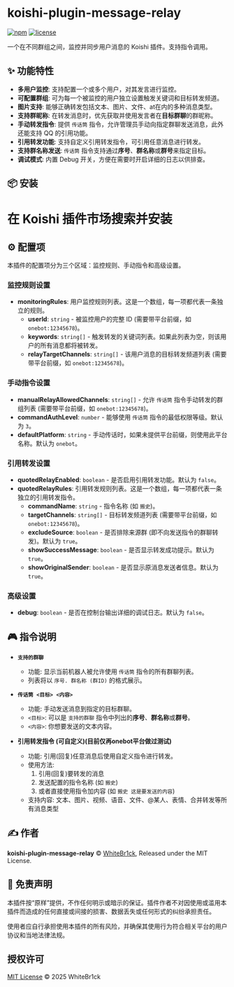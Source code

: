 # koishi-plugin-message-relay

[![npm](https://img.shields.io/npm/v/koishi-plugin-message-relay)](https://www.npmjs.com/package/koishi-plugin-message-relay)
[![license](https://img.shields.io/npm/l/koishi-plugin-message-relay)](https://github.com/WhiteBr1ck/koishi-plugin-message-relay/blob/main/LICENSE)

一个在不同群组之间，监控并同步用户消息的 Koishi 插件。支持指令调用。

## ✨ 功能特性

- **多用户监控**: 支持配置一个或多个用户，对其发言进行监控。
- **可配置群组**: 可为每一个被监控的用户独立设置触发关键词和目标转发频道。
- **图片支持**: 能够正确转发包括文本、图片、文件、at在内的多种消息类型。
- **支持群昵称**: 在转发消息时，优先获取并使用发言者在**目标群聊**的群昵称。
- **手动转发指令**: 提供 `传话筒` 指令，允许管理员手动向指定群聊发送消息，此外还能支持 QQ 的引用功能。
- **引用转发功能**: 支持自定义引用转发指令，可引用任意消息进行转发。
- **支持群名称发送**: `传话筒` 指令支持通过**序号**、**群名称**或**群号**来指定目标。
- **调试模式**: 内置 Debug 开关，方便在需要时开启详细的日志以供排查。

## 📦 安装

# 在 Koishi 插件市场搜索并安装


## ⚙️ 配置项

本插件的配置项分为三个区域：监控规则、手动指令和高级设置。

### 监控规则设置

- **monitoringRules**: 用户监控规则列表。这是一个数组，每一项都代表一条独立的规则。
  - **userId**: `string` - 被监控用户的完整 ID (需要带平台前缀，如 `onebot:12345678`)。
  - **keywords**: `string[]` - 触发转发的关键词列表。如果此列表为空，则该用户的所有消息都将被转发。
  - **relayTargetChannels**: `string[]` - 该用户消息的目标转发频道列表 (需要带平台前缀，如 `onebot:12345678`)。

### 手动指令设置

- **manualRelayAllowedChannels**: `string[]` - 允许 `传话筒` 指令手动转发的群组列表 (需要带平台前缀，如 `onebot:12345678`)。
- **commandAuthLevel**: `number` - 能够使用 `传话筒` 指令的最低权限等级。默认为 `3`。
- **defaultPlatform**: `string` - 手动传话时，如果未提供平台前缀，则使用此平台名称。默认为 `onebot`。

### 引用转发设置

- **quotedRelayEnabled**: `boolean` - 是否启用引用转发功能。默认为 `false`。
- **quotedRelayRules**: 引用转发规则列表。这是一个数组，每一项都代表一条独立的引用转发指令。
  - **commandName**: `string` - 指令名称 (如 `搬史`)。
  - **targetChannels**: `string[]` - 目标转发频道列表 (需要带平台前缀，如 `onebot:12345678`)。
  - **excludeSource**: `boolean` - 是否排除来源群 (即不向发送指令的群聊转发)。默认为 `true`。
  - **showSuccessMessage**: `boolean` - 是否显示转发成功提示。默认为 `true`。
  - **showOriginalSender**: `boolean` - 是否显示原消息发送者信息。默认为 `true`。

### 高级设置

- **debug**: `boolean` - 是否在控制台输出详细的调试日志。默认为 `false`。

## 🎮 指令说明

- **`支持的群聊`**
  - 功能: 显示当前机器人被允许使用 `传话筒` 指令的所有群聊列表。
  - 列表将以 `序号. 群名称 (群ID)` 的格式展示。

- **`传话筒 <目标> <内容>`**
  - 功能: 手动发送消息到指定的目标群聊。
  - `<目标>`: 可以是 `支持的群聊` 指令中列出的**序号**、**群名称**或**群号**。
  - `<内容>`: 你想要发送的文本内容。

- **引用转发指令 (可自定义)(目前仅再onebot平台做过测试)**
  - 功能: 引用(回复)任意消息后使用自定义指令进行转发。
  - 使用方法: 
    1. 引用(回复)要转发的消息
    2. 发送配置的指令名称 (如 `搬史`)
    3. 或者直接使用指令加内容 (如 `搬史 这是要发送的内容`)
  - 支持内容: 文本、图片、视频、语音、文件、@某人、表情、合并转发等所有消息类型

## ✍️ 作者

**koishi-plugin-message-relay** © [WhiteBr1ck](https://github.com/WhiteBr1ck), Released under the MIT License.

## 📄 免责声明

本插件按“原样”提供，不作任何明示或暗示的保证。插件作者不对因使用或滥用本插件而造成的任何直接或间接的损害、数据丢失或任何形式的纠纷承担责任。

使用者应自行承担使用本插件的所有风险，并确保其使用行为符合相关平台的用户协议和当地法律法规。

## 授权许可

[MIT License](https://github.com/WhiteBr1ck/koishi-plugin-message-relay/blob/main/LICENSE) © 2025 WhiteBr1ck